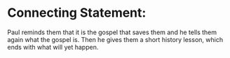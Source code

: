 # Connecting Statement:

Paul reminds them that it is the gospel that saves them and he tells them again what the gospel is. Then he gives them a short history lesson, which ends with what will yet happen.